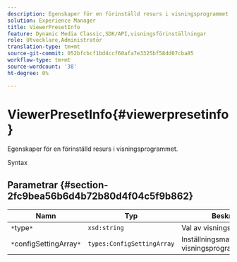 ```yaml
---
description: Egenskaper för en förinställd resurs i visningsprogrammet.
solution: Experience Manager
title: ViewerPresetInfo
feature: Dynamic Media Classic,SDK/API,visningsförinställningar
role: Utvecklare,Administratör
translation-type: tm+mt
source-git-commit: 052bfcbcf1bd4ccf60afa7e3325bf58dd07cba85
workflow-type: tm+mt
source-wordcount: '38'
ht-degree: 0%

---
```



# ViewerPresetInfo{#viewerpresetinfo}

Egenskaper för en förinställd resurs i visningsprogrammet.

Syntax

## Parametrar {#section-2fc9bea56b6d4b72b80d4f04c5f9b862}

| Namn | Typ | Beskrivning |
|---|---|---|
| `*`type`*` | `xsd:string` | Val av visningsprogramtyp. |
| `*`configSettingArray`*` | `types:ConfigSettingArray` | Inställningsmatris för visningsprogramkonfiguration. |

